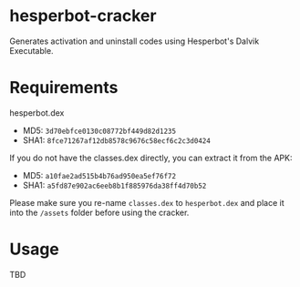 hesperbot-cracker
=================

Generates activation and uninstall codes using Hesperbot's Dalvik Executable.

Requirements
===========
hesperbot.dex

* MD5: `3d70ebfce0130c08772bf449d82d1235`
* SHA1: `8fce71267af12db8578c9676c58ecf6c2c3d0424`

If you do not have the classes.dex directly, you can extract it from the APK:

* MD5: `a10fae2ad515b4b76ad950ea5ef76f72`
* SHA1: `a5fd87e902ac6eeb8b1f885976da38ff4d70b52`

Please make sure you re-name `classes.dex` to `hesperbot.dex` and place it into the `/assets` folder before using the cracker.

Usage
=====

TBD
